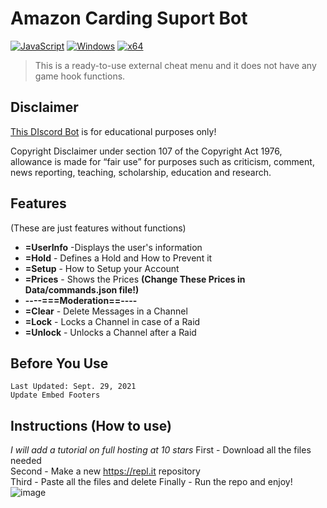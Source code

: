 # Amazon Carding Suport Bot

[![JavaScript](https://img.shields.io/badge/Language-C%2B%2B-%23f34b7d.svg?style=flat)](https://en.wikipedia.org/wiki/C%2B%2B) 
[![Windows](https://img.shields.io/badge/Platform-Windows-0078d7.svg?style=flat)](https://en.wikipedia.org/wiki/Microsoft_Windows) 
[![x64](https://img.shields.io/badge/Arch-x64-green.svg?style=flat)](https://en.wikipedia.org/wiki/X64) 

> This is a ready-to-use external cheat menu and it does not have any game hook functions. 

## Disclaimer
[This DIscord Bot](https://github.com/NotSlater/AmazonSupport) is for educational purposes only!

Copyright Disclaimer under section 107 of the Copyright Act 1976, allowance is made for “fair use” for purposes such as criticism, comment, news reporting, teaching, scholarship, education and research.

## Features
(These are just features without functions)
* **=UserInfo** -Displays the user's information
* **=Hold** - Defines a Hold and How to Prevent it
* **=Setup** - How to Setup your Account
* **=Prices** - Shows the Prices **(Change These Prices in Data/commands.json file!)**
* **----===Moderation==----**
* **=Clear** - Delete Messages in a Channel
* **=Lock** - Locks a Channel in case of a Raid
* **=Unlock** - Unlocks a Channel after a Raid



## Before You Use
```
Last Updated: Sept. 29, 2021
Update Embed Footers
```

## Instructions (How to use)
*I will add a tutorial on full hosting at 10 stars*
First - Download all the files needed  
Second - Make a new https://repl.it repository  
Third - Paste all the files and delete 
Finally - Run the repo and enjoy!
![image](https://user-images.githubusercontent.com/59234115/155832249-5420f141-00d0-4b27-82aa-47a5be9949f6.png)

